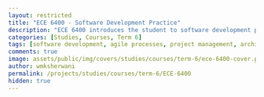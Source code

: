 ```yaml
---
layout: restricted
title: "ECE 6400 - Software Development Practice"
description: "ECE 6400 introduces the student to software development processes, practices, and tools. It includes software project management using agile processes; development tools and practices; architectural level design; deployment and operations; and verification via static analysis, formal verification, and testing."
categories: [Studies, Courses, Term 6]
tags: [software development, agile processes, project management, architectural design, static analysis, formal verification, testing]
comments: true
image: assets/public/img/covers/studies/courses/term-6/ece-6400-cover.png
author: wmksherwani
permalink: /projects/studies/courses/term-6/ECE-6400
hidden: true
---
```

